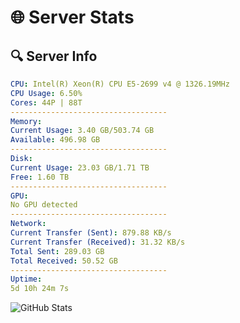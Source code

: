 # 🌐 Server Stats
## 🔍 Server Info
```yaml
CPU: Intel(R) Xeon(R) CPU E5-2699 v4 @ 1326.19MHz
CPU Usage: 6.50%
Cores: 44P | 88T
-----------------------------------
Memory:
Current Usage: 3.40 GB/503.74 GB
Available: 496.98 GB
-----------------------------------
Disk:
Current Usage: 23.03 GB/1.71 TB
Free: 1.60 TB
-----------------------------------
GPU:
No GPU detected
-----------------------------------
Network:
Current Transfer (Sent): 879.88 KB/s
Current Transfer (Received): 31.32 KB/s
Total Sent: 289.03 GB
Total Received: 50.52 GB
-----------------------------------
Uptime:
5d 10h 24m 7s
```
![GitHub Stats](https://img.shields.io/badge/Updated-2025-04-25_03:32:55-blue)